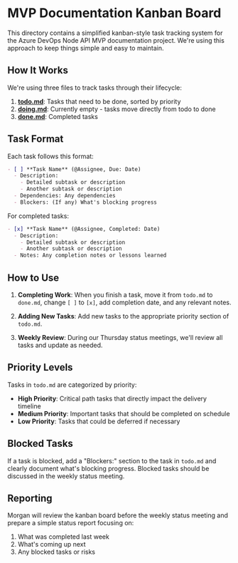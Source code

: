 # MVP Documentation Kanban Board

This directory contains a simplified kanban-style task tracking system for the Azure DevOps Node API MVP documentation project. We're using this approach to keep things simple and easy to maintain.

## How It Works

We're using three files to track tasks through their lifecycle:

1. **[todo.md](./todo.md)**: Tasks that need to be done, sorted by priority
2. **[doing.md](./doing.md)**: Currently empty - tasks move directly from todo to done
3. **[done.md](./done.md)**: Completed tasks

## Task Format

Each task follows this format:

```markdown
- [ ] **Task Name** (@Assignee, Due: Date)
  - Description:
    - Detailed subtask or description
    - Another subtask or description
  - Dependencies: Any dependencies
  - Blockers: (If any) What's blocking progress
```

For completed tasks:

```markdown
- [x] **Task Name** (@Assignee, Completed: Date)
  - Description:
    - Detailed subtask or description
    - Another subtask or description
  - Notes: Any completion notes or lessons learned
```

## How to Use

1. **Completing Work**: When you finish a task, move it from `todo.md` to `done.md`, change `[ ]` to `[x]`, add completion date, and any relevant notes.

2. **Adding New Tasks**: Add new tasks to the appropriate priority section of `todo.md`.

3. **Weekly Review**: During our Thursday status meetings, we'll review all tasks and update as needed.

## Priority Levels

Tasks in `todo.md` are categorized by priority:

- **High Priority**: Critical path tasks that directly impact the delivery timeline
- **Medium Priority**: Important tasks that should be completed on schedule
- **Low Priority**: Tasks that could be deferred if necessary

## Blocked Tasks

If a task is blocked, add a "Blockers:" section to the task in `todo.md` and clearly document what's blocking progress. Blocked tasks should be discussed in the weekly status meeting.

## Reporting

Morgan will review the kanban board before the weekly status meeting and prepare a simple status report focusing on:

1. What was completed last week
2. What's coming up next
3. Any blocked tasks or risks 
